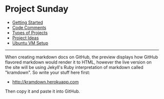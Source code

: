# Project Sunday

* [Getting Started](https://projectsunday.github.io/docs/getting-started)
* [Code Comments](https://projectsunday.github.io/docs/comments)
* [Types of Projects](https://projectsunday.github.io/docs/projects)
* [Project Ideas](https://projectsunday.github.io/docs/project-ideas)
* [Ubuntu VM Setup](https://projectsunday.github.io/Public/UbuntuVMSetup.html)

* * *

When creating markdown docs on GitHub, the preview displays how GitHub flavored markdown would render it to HTML, however the live version on the site will be using Jekyll's Ruby interpretation of markdown called "kramdown". So write your stuff here first:

* http://kramdown.herokuapp.com

Then copy it and paste it into GitHub.
